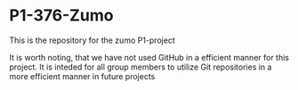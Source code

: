 # P1-376-Zumo
This is the repository for the zumo P1-project 

It is worth noting, that we have not used GitHub in a efficient manner for this project.
It is inteded for all group members to utilize Git repositories in a more efficient manner in future projects
